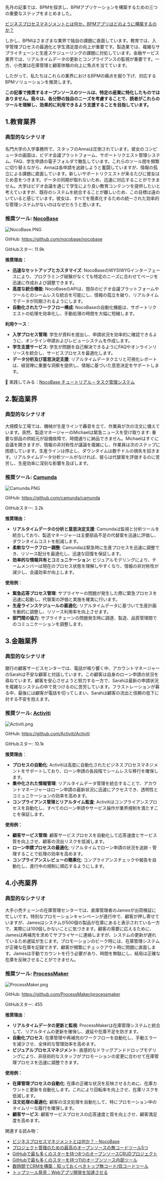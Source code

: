 先月の記事では、BPMを探求し、BPMアプリケーションを構築するための三つの重要なステップをまとめました。

[ビジネスプロセスマネジメントとは何か、BPMアプリはどのように構築するのか？](https://www.nocobase.com/en/blog/business-process-management)

しかし、BPMはさまざまな業界で独自の課題に直面しています。教育では、入学管理プロセスの最適化と学生満足度の向上が重要です。製造業では、複雑なサプライチェーンと生産スケジューリングの課題に対処しています。金融サービス業界では、リアルタイムデータの更新とコンプライアンスの監視が重要です。一方、小売業は在庫管理と顧客体験の向上に焦点を当てています。

したがって、私たちはこれらの業界におけるBPMの痛点を掘り下げ、対応するBPMソリューションを推奨します。

**この記事で推奨するオープンソースのツールは、特定の産業に特化したものではありません。我々は、各分野の独自のニーズを考慮することで、読者がこれらのツールを理解し、効果的に利用できるよう支援することを目指しています。**

## 1.教育業界

### **典型的なシナリオ**

名門大学の入学事務所で、スタッフのAnnaは圧倒されています。彼女のコンピュータの画面は、ビデオ会議プラットフォーム、サポートリクエスト管理システム、FAQ、学生申請の電子フォルダで散乱しています。これらのツール間を頻繁に切り替えながら、Annaは各申請を追跡しようと奮闘していますが、情報の孤立による課題に直面しています。新しいサポートリクエストが来るたびに彼女はため息をつきます。データの同期が取れないため、迅速に対応することができません。大学はビデオ会議を通じて学生により良い教育コンテンツを提供したいと考えていますが、既存のシステムを統合することが難しいため、この目標は遠のいていると感じています。彼女は、すべてを簡素化するための統一された効率的な管理システムがないのはなぜだろうと思います。

### **推奨ツール**: [NocoBase](https://www.nocobase.com/)

![NocoBase.PNG](https://static-docs.nocobase.com/d1a041f3c822cfed7ca53fe2466bdeb8.PNG)

GitHub: https://github.com/nocobase/nocobase

GitHubスター: 11.9k

**推奨理由：**

* **迅速なセットアップとカスタマイズ**: NocoBaseのWYSIWYGインターフェースにより、プログラミング経験がなくても特定のニーズに合わせてページを迅速に作成および調整できます。
* **高度な統合機能**: NocoBaseのAPIは、既存のビデオ会議プラットフォームやツールとのシームレスな統合を可能にし、情報の孤立を破り、リアルタイムでデータが同期されるようにします。
* **自動化されたワークフロー構成**: NocoBaseの自動化機能は、サポートリクエストの処理を効率化し、手動処理の時間を大幅に短縮します。

**利用ケース**：

* **入学プロセス管理**: 学生が資料を提出し、申請状況を効率的に確認できるように、オンライン申請およびレビューシステムを作成します。
* **学生支援サービス**: 学生が問題を自己解決できるようにFAQやオンラインリソースを統合し、サービスプロセスを最適化します。
* **データ分析及び意思決定支援**: リアルタイムデータクエリと可視化レポートは、経営陣に重要な洞察を提供し、情報に基づいた意思決定をサポートします。

🙌 実践してみる：[NocoBase チュートリアル – タスク管理システム](https://www.nocobase.com/ja/tutorials/task-tutorial-introduction)

## 2.製造業界

### **典型的なシナリオ**

大規模な工場では、機械が生産ラインで轟音を立て、作業員が次の注文に備えています。突然、製造マネージャーのMichaelは緊急ニュースを受け取ります: 重要な部品の供給元が設備故障で、時間通りに納品できません。Michaelはすぐに会議を開きますが、情報の非対称性が議論を複雑にし、作業員は次のステップに困惑しています。生産ラインは停止し、ダウンタイムは数千ドルの損失を招きます。リアルタイムデータ分析ツールがなければ、彼らは代替案を評価するのに苦労し、生産効率に深刻な影響を及ぼします。

### **推奨ツール**: [Camunda](https://camunda.com/)

![Camunda.PNG](https://static-docs.nocobase.com/34eb56366992d03d7314c23a4aef40fc.PNG)

GitHub: https://github.com/camunda/camunda

GitHubスター: 3.2k

**推奨理由：**

* **リアルタイムデータの分析と意思決定支援**: Camundaは監視と分析ツールを統合しており、製造マネージャーは主要部品不足の代替案を迅速に評価し、ダウンタイムコストを削減します。
* **柔軟なワークフロー調整**: Camundaは緊急時に生産プロセスを迅速に調整でき、リソース配分を最適化し、迅速な回復を保証します。
* **効率的な情報共有とコミュニケーション**: ビジュアルモデリングにより、チームメンバーは現在のプロセス状態を理解しやすくなり、情報の非対称性が減少し、会議効率が向上します。

**使用例**：

* **緊急応答プロセス管理**: サプライヤーの問題が発生した際に緊急プロセスを迅速に起動し、代替案の評価と実施を確実に行います。
* **生産ラインスケジュールの最適化**: リアルタイムデータに基づいて生産計画を動的に調整し、リソース利用率を向上させます。
* **部門間の協力**: サプライチェーンの問題発生時に調達、製造、品質管理間でのコミュニケーションを調整します。

## 3.金融業界

### **典型的なシナリオ**

銀行の顧客サービスセンターでは、電話が鳴り響く中、アカウントマネージャーのSarahは不安な顧客と対話しています。この顧客は自身のローン申請の状況を尋ねています。顧客を安心させようと努力する一方で、Sarahは最新の申請状況を複雑なシステムの中で見つけるのに苦労しています。フラストレーションが募る中、最後には顧客が電話を切ってしまい、Sarahは顧客の流出と信頼の低下に対する不安を抱えます。

### **推奨ツール**:  [Activiti](https://www.activiti.org/)

![Activiti.png](https://static-docs.nocobase.com/ea3996eb0e4d737e5f7f85f55b313582.png)

GitHub: https://github.com/Activiti/Activiti

GitHubスター: 10.1k

**推奨理由**：

* **プロセスの自動化**: Activitiは高度に自動化されたビジネスプロセスマネジメントをサポートしており、ローン申請の各段階でシームレスな移行を確保します。
* **集中化された情報管理**: リアルタイムデータ管理を統合することで、アカウントマネージャーはローン申請の最新状況に迅速にアクセスでき、透明性とコミュニケーションの効率を高めます。
* **コンプライアンス管理とリアルタイム監査**: Activitiはコンプライアンスプロセスを自動化し、すべてのローン申請やサービス操作が業界規制を満たすことを保証します。

**使用例：**

* **顧客サービス管理**: 顧客サービスプロセスを自動化して応答速度とサービス質を向上させ、顧客の流出リスクを低減します。
* **ローン申請プロセスの最適化**: リアルタイムでローン申請の状況を追跡・管理することで処理の効率を高めます。
* **コンプライアンスレビューの簡素化**: コンプライアンスチェックや報告を自動化し、進行中の規制に順応するようにします。

## 4.小売業界

### **典型的なシナリオ**

大手小売チェーンの在庫管理センターでは、倉庫管理者のJamesが出荷検証に忙しいです。特別なプロモーションキャンペーンが進行中で、顧客が押し寄せていますが、Jamesはシステムが500個の製品が在庫にあると表示されている一方で、実際には100個しかないことに気づきます。顧客の需要に応えるために、Jamesは再補充を求めてサプライヤーに連絡しますが、システムの更新が遅れているため遅延が生じます。プロモーションのピーク時には、在庫管理システムが正確な在庫を記録できず、顧客が頻繁にチェックアウト時に問題に直面します。Jamesは手動でカウントを行う必要があり、時間を無駄にし、結局は正確な在庫を反映させることができません。

### **推奨ツール**:  [ProcessMaker](https://www.processmaker.com/)

![ProcessMaker.png](https://static-docs.nocobase.com/fac5299688b9de80ebed0324ecee8e4e.png)

GitHub: https://github.com/ProcessMaker/processmaker

GitHubスター: 455

**推奨理由**：

* **リアルタイムデータの更新と監視**: ProcessMakerは在庫管理システムと統合して、リアルタイムの更新を確保し、遅延や在庫不足を防ぎます。
* **自動化プロセス**: 在庫管理や再補充のワークフローを自動化し、手動エラーを減少させ、全体的な管理効率を高めます。
* **ビジュアルプロセスマネジメント**: 直感的なドラッグアンドドロップモデリングにより、非技術的なスタッフがプロモーションの変更に合わせて在庫管理プロセスを迅速に調整できます。

**使用例：**

* **在庫管理プロセスの自動化**: 在庫の正確な状況を反映させるために、在庫カウントと更新を自動化します。これにより回転率を向上させ、在庫リスクを低減します。
* **注文処理の最適化**: 顧客の注文処理を自動化して、特にプロモーション中のタイムリーな履行を確保します。
* **顧客サービス**: 顧客サービスプロセスの応答速度と質を向上させ、顧客満足度を高めます。

関連する読み物：

* [ビジネスプロセスマネジメントとは何か？ - NocoBase](https://www.nocobase.com/en/blog/business-process-management#processmaker)
* [プロジェクト管理のための最高のオープンソースの無コードツール5つ](https://www.nocobase.com/en/blog/project-management-tools)
* [GitHubで最も多くのスターを持つ8つのオープンソースCRUDプロジェクト](https://www.nocobase.com/en/blog/crud-projects)
* [GitHubで最も多くのスターを持つ11のオープンソース内部ツール](https://www.nocobase.com/en/blog/open-source-internal-tools)
* [数時間でCRMを構築：知っておくべきトップ無コード/低コードツール](https://www.nocobase.com/en/blog/low-code-no-code-crm-builder)
* [トップツール発見：Webアプリ開発を加速させる](https://www.nocobase.com/en/blog/web-application-development)
